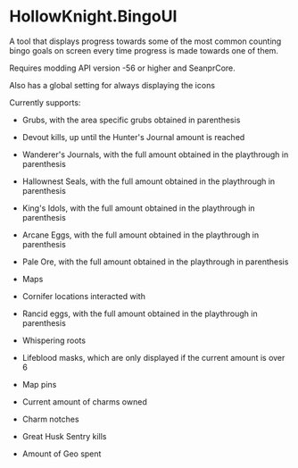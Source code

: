 # HollowKnight.BingoUI

A tool that displays progress towards some of the most common counting bingo goals on screen every time progress is made towards one of them.

Requires modding API version -56 or higher and SeanprCore.

Also has a global setting for always displaying the icons

Currently supports:

- Grubs, with the area specific grubs obtained in parenthesis

- Devout kills, up until the Hunter's Journal amount is reached

- Wanderer's Journals, with the full amount obtained in the playthrough in parenthesis

- Hallownest Seals, with the full amount obtained in the playthrough in parenthesis

- King's Idols, with the full amount obtained in the playthrough in parenthesis

- Arcane Eggs, with the full amount obtained in the playthrough in parenthesis

- Pale Ore, with the full amount obtained in the playthrough in parenthesis

- Maps

- Cornifer locations interacted with

- Rancid eggs, with the full amount obtained in the playthrough in parenthesis

- Whispering roots

- Lifeblood masks, which are only displayed if the current amount is over 6

- Map pins

- Current amount of charms owned

- Charm notches

- Great Husk Sentry kills

- Amount of Geo spent